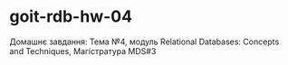 # goit-rdb-hw-04
Домашнє завдання: Тема №4, модуль Relational Databases: Concepts and Techniques,  Магістратура MDS#3
